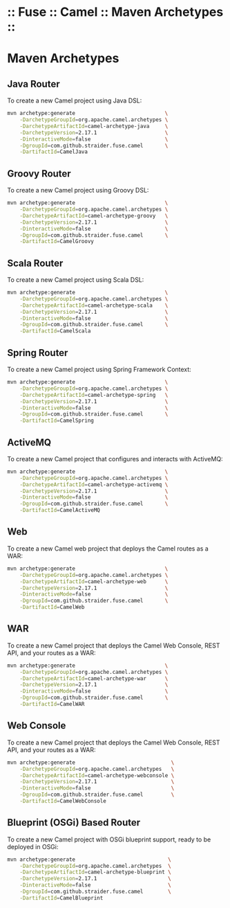 :: Fuse :: Camel :: Maven Archetypes ::
=======================================

# Maven Archetypes

## Java Router

To create a new Camel project using Java DSL:

```sh
mvn archetype:generate                             \
    -DarchetypeGroupId=org.apache.camel.archetypes \
    -DarchetypeArtifactId=camel-archetype-java     \
    -DarchetypeVersion=2.17.1                      \
    -DinteractiveMode=false                        \
    -DgroupId=com.github.straider.fuse.camel       \
    -DartifactId=CamelJava
```

## Groovy Router

To create a new Camel project using Groovy  DSL:

```sh
mvn archetype:generate                             \
    -DarchetypeGroupId=org.apache.camel.archetypes \
    -DarchetypeArtifactId=camel-archetype-groovy   \
    -DarchetypeVersion=2.17.1                      \
    -DinteractiveMode=false                        \
    -DgroupId=com.github.straider.fuse.camel       \
    -DartifactId=CamelGroovy
```

## Scala Router

To create a new Camel project using Scala DSL:

```sh
mvn archetype:generate                             \
    -DarchetypeGroupId=org.apache.camel.archetypes \
    -DarchetypeArtifactId=camel-archetype-scala    \
    -DarchetypeVersion=2.17.1                      \
    -DinteractiveMode=false                        \
    -DgroupId=com.github.straider.fuse.camel       \
    -DartifactId=CamelScala
```

## Spring Router

To create a new Camel project using Spring Framework Context:

```sh
mvn archetype:generate                             \
    -DarchetypeGroupId=org.apache.camel.archetypes \
    -DarchetypeArtifactId=camel-archetype-spring   \
    -DarchetypeVersion=2.17.1                      \
    -DinteractiveMode=false                        \
    -DgroupId=com.github.straider.fuse.camel       \
    -DartifactId=CamelSpring
```

## ActiveMQ

To create a new Camel project that configures and interacts with ActiveMQ:

```sh
mvn archetype:generate                             \
    -DarchetypeGroupId=org.apache.camel.archetypes \
    -DarchetypeArtifactId=camel-archetype-activemq \
    -DarchetypeVersion=2.17.1                      \
    -DinteractiveMode=false                        \
    -DgroupId=com.github.straider.fuse.camel       \
    -DartifactId=CamelActiveMQ
```

## Web

To create a new Camel web project that deploys the Camel routes as a WAR:

```sh
mvn archetype:generate                             \
    -DarchetypeGroupId=org.apache.camel.archetypes \
    -DarchetypeArtifactId=camel-archetype-web      \
    -DarchetypeVersion=2.17.1                      \
    -DinteractiveMode=false                        \
    -DgroupId=com.github.straider.fuse.camel       \
    -DartifactId=CamelWeb
```

## WAR

To create a new Camel project that deploys the Camel Web Console, REST API, and your routes as a WAR:

```sh
mvn archetype:generate                             \
    -DarchetypeGroupId=org.apache.camel.archetypes \
    -DarchetypeArtifactId=camel-archetype-war      \
    -DarchetypeVersion=2.17.1                      \
    -DinteractiveMode=false                        \
    -DgroupId=com.github.straider.fuse.camel       \
    -DartifactId=CamelWAR
```

## Web Console

To create a new Camel project that deploys the Camel Web Console, REST API, and your routes as a WAR:

```sh
mvn archetype:generate                               \
    -DarchetypeGroupId=org.apache.camel.archetypes   \
    -DarchetypeArtifactId=camel-archetype-webconsole \
    -DarchetypeVersion=2.17.1                        \
    -DinteractiveMode=false                          \
    -DgroupId=com.github.straider.fuse.camel         \
    -DartifactId=CamelWebConsole
```

## Blueprint (OSGi) Based Router

To create a new Camel project with OSGi blueprint support, ready to be deployed in OSGi:

```sh
mvn archetype:generate                              \
    -DarchetypeGroupId=org.apache.camel.archetypes  \
    -DarchetypeArtifactId=camel-archetype-blueprint \
    -DarchetypeVersion=2.17.1                       \
    -DinteractiveMode=false                         \
    -DgroupId=com.github.straider.fuse.camel        \
    -DartifactId=CamelBlueprint
```
